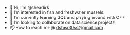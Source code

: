 - 👋 Hi, I’m @sheadirk
- 👀 I’m interested in fish and freshwater mussels.
- 🌱 I’m currently learning SQL and playing around with C++
- 💞️ I’m looking to collaborate on data science projects!
- 📫 How to reach me @ dshea30ss@gmail.com

<!---
sheadirk/sheadirk is a ✨ special ✨ repository because its `README.md` (this file) appears on your GitHub profile.
You can click the Preview link to take a look at your changes.
--->
